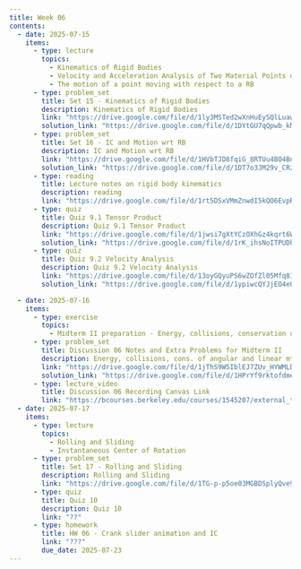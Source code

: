 ```yaml
---
title: Week 06
contents:
  - date: 2025-07-15
    items:
      - type: lecture
        topics:
          - Kinematics of Rigid Bodies
          - Velocity and Acceleration Analysis of Two Material Points on a Rigid Body
          - The motion of a point moving with respect to a RB
      - type: problem_set
        title: Set 15 - Kinematics of Rigid Bodies
        description: Kinematics of Rigid Bodies
        link: "https://drive.google.com/file/d/1ly3MSTed2wXnHuEySQlLuawF8KSgCQap/view?usp=drivesdk"
        solution_link: "https://drive.google.com/file/d/1DYtGU7qQpwb_kMelhRqc25XkwvtMbYQV/view?usp=sharing"
      - type: problem_set
        title: Set 16 - IC and Motion wrt RB
        description: IC and Motion wrt RB
        link: "https://drive.google.com/file/d/1HVbTJD8fqiG_8RTUu4BO4BnaaIzT8-1f/view?usp=drivesdk"
        solution_link: "https://drive.google.com/file/d/1DT7o3JM29v_CRzUxBSlhVtdLj_6JfjxN/view?usp=sharing"
      - type: reading
        title: Lecture notes on rigid body kinematics
        description: reading
        link: "https://drive.google.com/file/d/1rt5DSxVMmZnwdI5kQO6EvpRmijnrSQ94/view?usp=sharing"
      - type: quiz
        title: Quiz 9.1 Tensor Product
        description: Quiz 9.1 Tensor Product
        link: "https://drive.google.com/file/d/1jwsi7gXtYCzOXhGz4kqrt6WatFXxrodq/view?usp=sharing"
        solution_link: "https://drive.google.com/file/d/1rK_ihsNoITPUDhwNs016NTsg-spxAEPv/view?usp=sharing"
      - type: quiz
        title: Quiz 9.2 Velocity Analysis
        description: Quiz 9.2 Velocity Analysis
        link: "https://drive.google.com/file/d/13oyGQyuPS6wZOfZl05Mfq8IuEDxu6xZL/view?usp=sharing"
        solution_link: "https://drive.google.com/file/d/1ypiwcQYJjEO4eUdlv0UcMNg3vebyR-oq/view?usp=sharing"

  - date: 2025-07-16
    items:
      - type: exercise
        topics:
          - Midterm II preparation - Energy, collisions, conservation of angular and linear momentum, rigid body kinematics
      - type: problem_set
        title: Discussion 06 Notes and Extra Problems for Midterm II
        description: Energy, collisions, cons. of angular and linear mtm., RBK
        link: "https://drive.google.com/file/d/1jThS9W5IblEJ7ZUv_HYWMLDy4OIsZvGd/view?usp=sharing"
        solution_link: "https://drive.google.com/file/d/1HPrYf9rktofdmevKTM6vNjDUhawR9Gww/view?usp=sharing"
      - type: lecture_video
        title: Discussion 06 Recording Canvas Link
        link: "https://bcourses.berkeley.edu/courses/1545207/external_tools/90481"
  - date: 2025-07-17
    items:
      - type: lecture
        topics:
          - Rolling and Sliding
          - Instantaneous Center of Rotation
      - type: problem_set
        title: Set 17 - Rolling and Sliding
        description: Rolling and Sliding
        link: "https://drive.google.com/file/d/1TG-p-p5oe03MGBDSplyQve9iaqZs85_e/view?usp=drivesdk"
      - type: quiz
        title: Quiz 10
        description: Quiz 10
        link: "??"
      - type: homework
        title: HW 06 - Crank slider animation and IC
        link: "???"
        due_date: 2025-07-23
---
```

